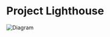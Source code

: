 # Project Lighthouse

![Diagram](https://www.mermaidchart.com/raw/f323ecaf-81c2-4a39-bee9-7e9014975a8e?theme=light&version=v0.1&format=svg)
